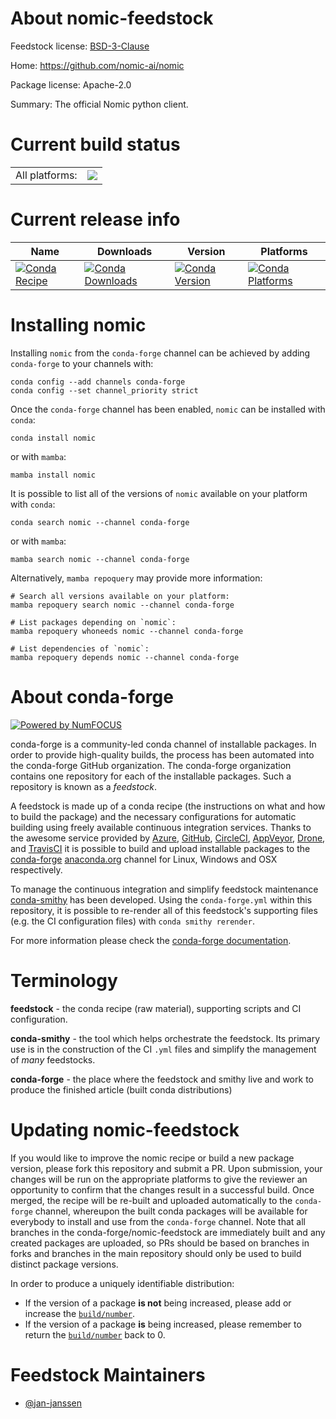 About nomic-feedstock
=====================

Feedstock license: [BSD-3-Clause](https://github.com/conda-forge/nomic-feedstock/blob/main/LICENSE.txt)

Home: https://github.com/nomic-ai/nomic

Package license: Apache-2.0

Summary: The official Nomic python client.

Current build status
====================


<table><tr><td>All platforms:</td>
    <td>
      <a href="https://dev.azure.com/conda-forge/feedstock-builds/_build/latest?definitionId=22654&branchName=main">
        <img src="https://dev.azure.com/conda-forge/feedstock-builds/_apis/build/status/nomic-feedstock?branchName=main">
      </a>
    </td>
  </tr>
</table>

Current release info
====================

| Name | Downloads | Version | Platforms |
| --- | --- | --- | --- |
| [![Conda Recipe](https://img.shields.io/badge/recipe-nomic-green.svg)](https://anaconda.org/conda-forge/nomic) | [![Conda Downloads](https://img.shields.io/conda/dn/conda-forge/nomic.svg)](https://anaconda.org/conda-forge/nomic) | [![Conda Version](https://img.shields.io/conda/vn/conda-forge/nomic.svg)](https://anaconda.org/conda-forge/nomic) | [![Conda Platforms](https://img.shields.io/conda/pn/conda-forge/nomic.svg)](https://anaconda.org/conda-forge/nomic) |

Installing nomic
================

Installing `nomic` from the `conda-forge` channel can be achieved by adding `conda-forge` to your channels with:

```
conda config --add channels conda-forge
conda config --set channel_priority strict
```

Once the `conda-forge` channel has been enabled, `nomic` can be installed with `conda`:

```
conda install nomic
```

or with `mamba`:

```
mamba install nomic
```

It is possible to list all of the versions of `nomic` available on your platform with `conda`:

```
conda search nomic --channel conda-forge
```

or with `mamba`:

```
mamba search nomic --channel conda-forge
```

Alternatively, `mamba repoquery` may provide more information:

```
# Search all versions available on your platform:
mamba repoquery search nomic --channel conda-forge

# List packages depending on `nomic`:
mamba repoquery whoneeds nomic --channel conda-forge

# List dependencies of `nomic`:
mamba repoquery depends nomic --channel conda-forge
```


About conda-forge
=================

[![Powered by
NumFOCUS](https://img.shields.io/badge/powered%20by-NumFOCUS-orange.svg?style=flat&colorA=E1523D&colorB=007D8A)](https://numfocus.org)

conda-forge is a community-led conda channel of installable packages.
In order to provide high-quality builds, the process has been automated into the
conda-forge GitHub organization. The conda-forge organization contains one repository
for each of the installable packages. Such a repository is known as a *feedstock*.

A feedstock is made up of a conda recipe (the instructions on what and how to build
the package) and the necessary configurations for automatic building using freely
available continuous integration services. Thanks to the awesome service provided by
[Azure](https://azure.microsoft.com/en-us/services/devops/), [GitHub](https://github.com/),
[CircleCI](https://circleci.com/), [AppVeyor](https://www.appveyor.com/),
[Drone](https://cloud.drone.io/welcome), and [TravisCI](https://travis-ci.com/)
it is possible to build and upload installable packages to the
[conda-forge](https://anaconda.org/conda-forge) [anaconda.org](https://anaconda.org/)
channel for Linux, Windows and OSX respectively.

To manage the continuous integration and simplify feedstock maintenance
[conda-smithy](https://github.com/conda-forge/conda-smithy) has been developed.
Using the ``conda-forge.yml`` within this repository, it is possible to re-render all of
this feedstock's supporting files (e.g. the CI configuration files) with ``conda smithy rerender``.

For more information please check the [conda-forge documentation](https://conda-forge.org/docs/).

Terminology
===========

**feedstock** - the conda recipe (raw material), supporting scripts and CI configuration.

**conda-smithy** - the tool which helps orchestrate the feedstock.
                   Its primary use is in the construction of the CI ``.yml`` files
                   and simplify the management of *many* feedstocks.

**conda-forge** - the place where the feedstock and smithy live and work to
                  produce the finished article (built conda distributions)


Updating nomic-feedstock
========================

If you would like to improve the nomic recipe or build a new
package version, please fork this repository and submit a PR. Upon submission,
your changes will be run on the appropriate platforms to give the reviewer an
opportunity to confirm that the changes result in a successful build. Once
merged, the recipe will be re-built and uploaded automatically to the
`conda-forge` channel, whereupon the built conda packages will be available for
everybody to install and use from the `conda-forge` channel.
Note that all branches in the conda-forge/nomic-feedstock are
immediately built and any created packages are uploaded, so PRs should be based
on branches in forks and branches in the main repository should only be used to
build distinct package versions.

In order to produce a uniquely identifiable distribution:
 * If the version of a package **is not** being increased, please add or increase
   the [``build/number``](https://docs.conda.io/projects/conda-build/en/latest/resources/define-metadata.html#build-number-and-string).
 * If the version of a package **is** being increased, please remember to return
   the [``build/number``](https://docs.conda.io/projects/conda-build/en/latest/resources/define-metadata.html#build-number-and-string)
   back to 0.

Feedstock Maintainers
=====================

* [@jan-janssen](https://github.com/jan-janssen/)

